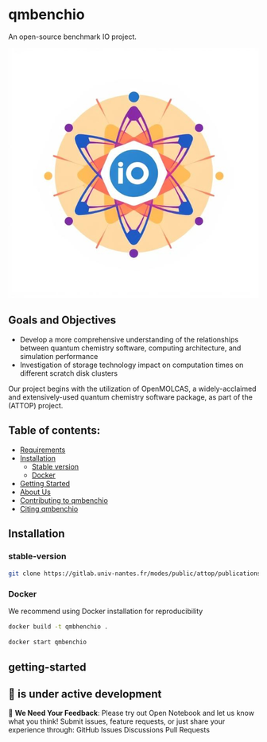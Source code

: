 # qmbenchio
An open-source benchmark IO project.

![screenshot](docs/images/benchio_logo.png)

## Goals and Objectives

* Develop a more comprehensive understanding of the relationships between quantum chemistry software, computing architecture, and simulation performance
* Investigation of storage technology impact on computation times on different scratch disk clusters

Our project begins with the utilization of OpenMOLCAS, a widely-acclaimed and extensively-used quantum chemistry software package, as part of the (ATTOP) project.

## Table of contents:

- [Requirements](#requirements)
- [Installation](#installation)
  - [Stable version](#stable-version)
  - [Docker](#docker)
- [Getting Started](#getting-started)
- [About Us](#about-us)
- [Contributing to qmbenchio](/CONTRIBUTING.md)
- [Citing qmbenchio](#citing-qmbenchio)

## Installation
### stable-version
```bash
git clone https://gitlab.univ-nantes.fr/modes/public/attop/publications-attop.git
```

### Docker
We recommend using Docker installation for reproducibility  
```bash
docker build -t qmbhenchio .
```
```bash
docker start qmbenchio
```

## getting-started
## 📢  is under active development

🙏 **We Need Your Feedback**: Please try out Open Notebook and let us know what you think! Submit issues, feature requests, or just share your experience through:
GitHub Issues
Discussions
Pull Requests